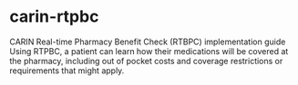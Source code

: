 # carin-rtpbc
CARIN Real-time Pharmacy Benefit Check (RTBPC) implementation guide
Using RTPBC, a patient can learn how their medications will be covered at the pharmacy, including out of pocket costs and coverage restrictions or requirements that might apply.
